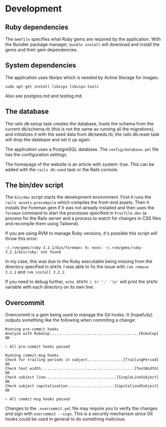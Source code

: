 # Development

## Ruby dependencies

The `Gemfile` specifies what Ruby gems are required by the application. With the Bundler package manager, `bundle install` will download and install the gems and their gem dependencies.

## System dependencies

The application uses libvips which is needed by Active Storage for images:

```
sudo apt-get install libvips libvips-tools
```

Also see postgres.md and testing.md.

## The database

The rails db:setup task creates the database, loads the schema from the current db/schema.rb (this is not the same as running all the migrations), and initializes it with the seed data from db/seeds.rb; the rails db:reset task will drop the database and set it up again.

The application uses a PostgreSQL database. The `config/database.yml` file has the configuration settings.

The homepage of the website is an article with system: true. This can be added with the `rails db:seed` task or the Rails console.

## The bin/dev script

The `bin/dev` script starts the development environment. First it runs the `rails assets:precompile` which compiles the front-end assets. Then it installs the Foreman gem if it was not already installed and then uses the `foreman` command to start the processes specified in `Procfile.dev` (a process for the Rails server and a process to watch for changes in CSS files and recompile them using Tailwind).

If you are using RVM to manage Ruby versions, it's possible this script will throw this error:

```
~/.rvm/gems/ruby-3.2.1/bin/foreman: 6: exec: ~/.rvm/gems/ruby-3.2.1/bin/ruby: not found
```

In my case, this was due to the Ruby executable being missing from the directory specified in `$PATH`. I was able to fix the issue with `rvm remove 3.2.1` and `rvm install 3.2.1`.

If you need to debug further, `echo $PATH | tr ':' '\n'` will print the `$PATH` variable with each directory on its own line.

## Overcommit

Overcommit is a gem being used to manage the Git hooks. It (hopefully) outputs something like the following when commiting a change:
```
Running pre-commit hooks
Analyze with RuboCop........................................[RuboCop] OK

✓ All pre-commit hooks passed

Running commit-msg hooks
Check for trailing periods in subject................[TrailingPeriod] OK
Check text width..........................................[TextWidth] OK
Check subject line................................[SingleLineSubject] OK
Check subject capitalization.....................[CapitalizedSubject] OK

✓ All commit-msg hooks passed
```

Changes to the `.overcommit.yml` file may require you to verify the changes and sign with `overcommit --sign`. This is a security mechanism since Git hooks could be used in general to do something malicious.
